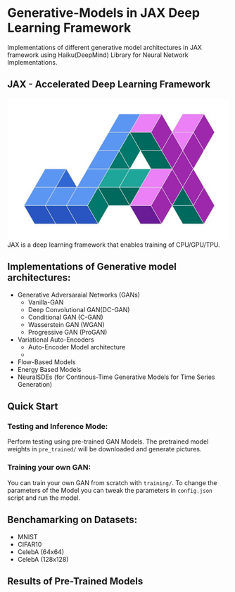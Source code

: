 # Generative-Models in JAX Deep Learning Framework
Implementations of different generative model architectures in JAX framework using Haiku(DeepMind) Library for Neural Network Implementations.

## JAX - Accelerated Deep Learning Framework

![JAX Logo](assets/imgs/logo_jax.jpeg)
JAX is a deep learning framework that enables training of CPU/GPU/TPU. 

## Implementations of Generative model architectures:
* Generative Adversaraial Networks (GANs) 
    * Vanilla-GAN
    * Deep Convolutional GAN(DC-GAN)
    * Conditional GAN (C-GAN)
    * Wasserstein GAN (WGAN)
    * Progressive GAN (ProGAN)
* Variational Auto-Encoders
    * Auto-Encoder Model architecture
    * 
* Flow-Based Models
* Energy Based Models
* NeuralSDEs (for Continous-Time Generative Models for Time Series Generation)

## Quick Start

### Testing and Inference Mode:
Perform testing using pre-trained GAN Models. The pretrained model weights in `pre_trained/` will be downloaded and generate pictures. 

### Training your own GAN:
You can train your own GAN from scratch with `training/`. To change the parameters of the Model you can tweak the parameters in `config.json` script and run the model.

## Benchamarking on Datasets:
* MNIST
* CIFAR10
* CelebA (64x64)
* CelebA (128x128)

## Results of Pre-Trained Models
